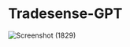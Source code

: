 # Tradesense-GPT
![Screenshot (1829)](https://github.com/Durgesh13kesharwani/Tradesense-GPT/assets/147710997/ac10eca5-8899-4aa6-b787-92abb85d15c6)

